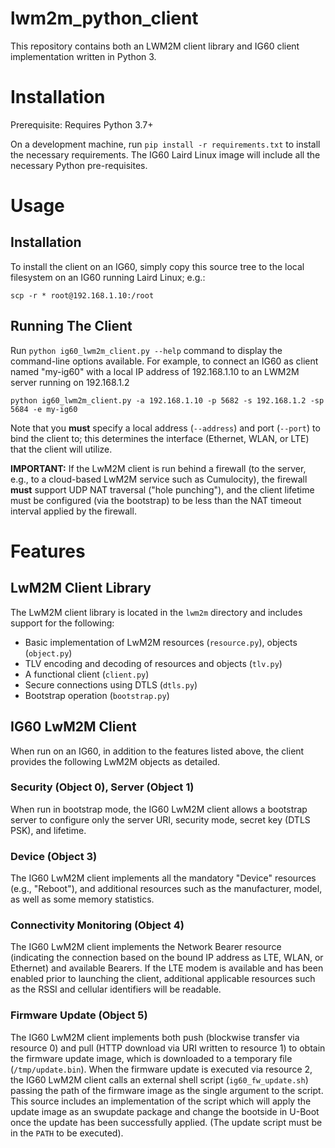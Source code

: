 # lwm2m_python_client

This repository contains both an LWM2M client library and IG60 client implementation written in Python 3.

# Installation

Prerequisite: Requires Python 3.7+

On a development machine, run ``pip install -r requirements.txt`` to install the necessary requirements.
The IG60 Laird Linux image will include all the necessary Python pre-requisites.

# Usage

## Installation
To install the client on an IG60, simply copy this source tree to the local filesystem on an IG60
running Laird Linux; e.g.:

    scp -r * root@192.168.1.10:/root

## Running The Client

Run ``python ig60_lwm2m_client.py --help`` command to display the command-line options available.
For example, to connect an IG60 as client named "my-ig60" with a local IP address of 192.168.1.10
to an LWM2M server running on 192.168.1.2

    python ig60_lwm2m_client.py -a 192.168.1.10 -p 5682 -s 192.168.1.2 -sp 5684 -e my-ig60

Note that you **must** specify a local address (``--address``) and port (``--port``) to bind the client to; this
determines the interface (Ethernet, WLAN, or LTE) that the client will utilize.

**IMPORTANT:** If the LwM2M client is run behind a firewall (to the server, e.g., to a cloud-based
LwM2M service such as Cumulocity), the firewall **must** support UDP NAT traversal ("hole punching"),
and the client lifetime must be configured (via the bootstrap) to be less than the NAT timeout interval
applied by the firewall.

# Features
## LwM2M Client Library
The LwM2M client library is located in the ``lwm2m`` directory and includes support for the following:

* Basic implementation of LwM2M resources  (```resource.py```), objects (``object.py``)
* TLV encoding and decoding of resources and objects (``tlv.py``)
* A functional client (``client.py``)
* Secure connections using DTLS (``dtls.py``)
* Bootstrap operation (``bootstrap.py``)

## IG60 LwM2M Client
When run on an IG60, in addition to the features listed above, the client provides the following LwM2M
objects as detailed.

### Security (Object 0), Server (Object 1)
When run in bootstrap mode, the IG60 LwM2M client allows a bootstrap server to configure only the
server URI, security mode, secret key (DTLS PSK), and lifetime.

### Device (Object 3)
The IG60 LwM2M client implements all the mandatory "Device" resources (e.g., "Reboot"), and additional
resources such as the manufacturer, model, as well as some memory statistics.

### Connectivity Monitoring (Object 4)
The IG60 LwM2M client implements the Network Bearer resource (indicating the connection based on the
bound IP address as LTE, WLAN, or Ethernet) and available Bearers.  If the LTE modem is available and has
been enabled prior to launching the client, additional applicable resources such as the RSSI and cellular
identifiers will be readable.

### Firmware Update (Object 5)
The IG60 LwM2M client implements both push (blockwise transfer via resource 0) and pull (HTTP download
via URI written to resource 1) to obtain the firmware update image, which is downloaded to a temporary
file (``/tmp/update.bin``).  When the firmware update is executed via resource 2, the IG60 LwM2M client
calls an external shell script (``ig60_fw_update.sh``) passing the path of the firmware image as the
single argument to the script.  This source includes an implementation of the script which will apply
the update image as an swupdate package and change the bootside in U-Boot once the update has
been successfully applied.  (The update script must be in the ``PATH`` to be executed).
